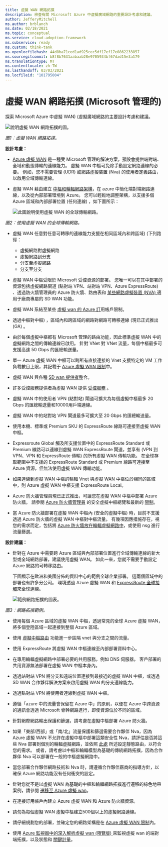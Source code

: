 ```yaml
---
title: 虛擬 WAN 網路拓撲
description: 檢查有關 Microsoft Azure 中虛擬廣域網路的重要設計考慮和建議。
author: JefferyMitchell
ms.author: brblanch
ms.date: 02/18/2021
ms.topic: conceptual
ms.service: cloud-adoption-framework
ms.subservice: ready
ms.custom: think-tank
ms.openlocfilehash: 44d8ba71ced1ad925cec5df17ef17e0862233857
ms.sourcegitcommit: b8f8b7631aabaab28e9705934bf67dad15e3a179
ms.translationtype: MT
ms.contentlocale: zh-TW
ms.lasthandoff: 03/03/2021
ms.locfileid: "101795004"
---
```

<!-- docutune:casing "Local, Standard, or Premium SKU" "ExpressRoute Standard or Premium circuits"-->

# <a name="virtual-wan-network-topology-microsoft-managed"></a>虛擬 WAN 網路拓撲 (Microsoft 管理的) 

探索 Microsoft Azure 中虛擬 WAN)  (虛擬廣域網路的主要設計考慮和建議。

![說明虛擬 WAN 網路拓撲的圖。](./media/virtual-wan-topology.png)

*圖1：虛擬 WAN 網路拓撲。*

**設計考慮：**

- [Azure 虛擬 WAN](/azure/virtual-wan/virtual-wan-about) 是一種受 Microsoft 管理的解決方案，預設會提供端對端、全域和動態傳輸的連線能力。 虛擬 WAN 中樞可免除手動設定網路連線的必要。 例如，您不需要管理 (UDR) 或網路虛擬裝置 (Nva) 的使用者定義路由，以啟用全域傳輸連線。

- 虛擬 WAN 藉由建立 [中樞和輪輻網路架構](/azure/virtual-wan/virtual-wan-global-transit-network-architecture)，在 azure 中簡化端對端網路連線，以及從內部部署環境到 Azure。 您可以輕鬆地調整架構，以支援多個 Azure 區域和內部部署位置 (任何連線) ，如下圖所示：

  ![此圖說明使用虛擬 WAN 的全球傳輸網路。](./media/global-transit.png)

 *圖2：使用虛擬 WAN 的全球傳輸網路。*

- 虛擬 WAN 任意對任意可轉移的連線能力支援在相同區域內和跨區域)  (下列路徑：

  - 虛擬網路對虛擬網路
  - 虛擬網路到分支
  - 分支至虛擬網路
  - 分支至分支

- 虛擬 WAN 中樞受限於 Microsoft 受控資源的部署。 您唯一可以在其中部署的資源包括虛擬網路閘道 (點對站 VPN、站對站 VPN、Azure ExpressRoute) 、透過防火牆管理員的 Azure 防火牆、路由表和 [某些網路虛擬裝置 (NVA) ](/azure/virtual-wan/about-nva-hub) 適用于廠商專屬的 SD WAN 功能。

- 虛擬 WAN 系結至某些 [虛擬 wan 的 Azure 訂](/azure/azure-resource-manager/management/azure-subscription-service-limits#virtual-wan-limits)用帳戶限制。

- 透過中樞對中樞) ，區域內和跨區域的網路對網路可轉移連線 (現已正式推出 (GA) 。

- 由於每個虛擬中樞都有 Microsoft 管理的路由功能，因此標準虛擬 WAN 中的虛擬網路之間的傳輸連線已啟用。 針對 VNet 對 VNet 流量，每個中樞最多可支援高達 50 Gbps 的匯總輸送量。

- 單一 Azure 虛擬 WAN 中樞可以跨所有直接連接的 Vnet 支援特定的 VM 工作負載數目上限，其記載于 [Azure 虛擬 WAN 限制](/azure/azure-resource-manager/management/azure-subscription-service-limits#virtual-wan-limits)中。

- 虛擬 WAN 與各種 [SD wan 提供者](/azure/virtual-wan/virtual-wan-locations-partners)整合。

- 許多受控服務提供者為虛擬 WAN 提供 [受控服務](/azure/networking/networking-partners-msp) 。

- 虛擬 WAN 中的使用者 VPN (點對站) 閘道可擴大為每個虛擬中樞最多 20 Gbps 的匯總輸送量和10000用戶端連線。

- 虛擬 WAN 中的站對站 VPN 閘道最多可擴大至 20 Gbps 的匯總輸送量。

- 使用本機、標準或 Premium SKU 的 ExpressRoute 線路可連接至虛擬 WAN 中樞。

- Expressroute Global 觸及所支援位置中的 ExpressRoute Standard 或 Premium 線路可以連線到虛擬 WAN ExpressRoute 閘道，並享有 (VPN 到 VPN、VPN 和 ExpressRoute 傳輸) 的所有虛擬 WAN 傳輸功能。 在全球存取範圍中不支援的 ExpressRoute Standard 或 Premium 線路可連接至 Azure 資源，但無法使用虛擬 WAN 傳輸功能。

- 如果連線到虛擬 WAN 中樞的輪輻 Vnet 與虛擬 WAN 中樞位於相同的區域中，則 Azure 虛擬 WAN 中樞支援 ExpressRoute Local。

- Azure 防火牆管理員現已正式推出，可讓您在虛擬 WAN 中樞中部署 Azure 防火牆。 請參閱 [Azure 防火牆管理員](/azure/firewall-manager/overview) 的安全虛擬中樞總覽和最新的 [限制](/azure/firewall-manager/overview#known-issues)。

- 當 Azure 防火牆部署在虛擬 WAN 中樞內 (安全的虛擬中樞) 時，目前不支援透過 Azure 防火牆的虛擬 WAN 中樞對中樞流量。 有幾項因應措施存在，視您的需求而定，包括將 [Azure 防火牆放在輪輻虛擬網路中](/azure/virtual-wan/scenario-route-through-nva)，或使用 nsg 進行流量篩選。

**設計建議：**

- 針對在 Azure 中需要跨 Azure 區域與內部部署位置進行全域傳輸連線的新大型或全域網路部署，建議使用虛擬 WAN。 如此一來，您就不需要手動設定 Azure 網路的可轉移路由。

  下圖顯示在歐洲和美國分佈的資料中心的範例全球企業部署。 這兩個區域中的部署也有許多分公司。 環境透過 Azure 虛擬 WAN 和 [ExpressRoute 全球接觸](/azure/expressroute/expressroute-global-reach)來全球連線。

  ![範例網路拓撲的圖表。](./media/global-reach-topology.png)

 *圖3：網路拓撲範例。*

- 使用每個 Azure 區域的虛擬 WAN 中樞，透過常見的全球 Azure 虛擬 WAN，將多個登陸區域一起連接到整個 Azure 區域。

- 使用 [虛擬中樞路由](/azure/virtual-wan/about-virtual-hub-routing) 功能進一步區隔 vnet 與分支之間的流量。

- 使用 ExpressRoute 將虛擬 WAN 中樞連線至內部部署資料中心。

- 在專用輪輻虛擬網路中部署必要的共用服務，例如 DNS 伺服器。 客戶部署的共用資源無法部署在虛擬 WAN 中樞本身內。

- 透過站對站 VPN 將分支和遠端位置連接到最接近的虛擬 WAN 中樞，或透過 SD WAN 合作夥伴解決方案來啟用虛擬 WAN 的分支連線能力。

- 透過點對站 VPN 將使用者連線到虛擬 WAN 中樞。

- 遵循「azure 中的流量會保留在 Azure 中」的原則，以便在 Azure 中跨資源的通訊會透過 Microsoft 骨幹網路進行，即使資源位於不同的區域。

- 針對網際網路輸出保護和篩選，請考慮在虛擬中樞部署 Azure 防火牆。

- 如果「東部/西部」或「南/北」流量保護和篩選需要合作夥伴 Nva，因為 Azure 虛擬 WAN 不允許在虛擬中樞中部署這類安全性 Nva，請評估是否將這些 Nva 部署到個別的輪輻虛擬網路，並依照 [此處](/azure/virtual-wan/scenario-route-through-nva) 所述設定靜態路由，以符合您的需求。 或者，請考慮以中樞和輪輻模型為基礎的傳統網路拓撲，因為合作夥伴 Nva 可以部署在一般的中樞虛擬網路中。

- 當您部署合作夥伴網路技術和 Nva 時，請遵循合作夥伴廠商的指導方針，以確保 Azure 網路功能沒有任何衝突的設定。

- 針對您從不是以虛擬 WAN 為基礎的中樞和輪輻網路拓撲進行遷移的棕色地帶案例，請參閱 [遷移至 Azure 虛擬 wan](/azure/virtual-wan/migrate-from-hub-spoke-topology)。

- 在連接訂用帳戶內建立 Azure 虛擬 WAN 和 Azure 防火牆資源。

- 請勿為每個虛擬 WAN 虛擬中樞建立500個以上的虛擬網路連線。

- 請仔細規劃您的部署，並確定您的網路架構是在 [Azure 虛擬 WAN 限制](/azure/azure-resource-manager/management/azure-subscription-service-limits#virtual-wan-limits)內。

- 使用 [Azure 監視器中的深入解析虛擬 wan (預覽版) ](/azure/virtual-wan/azure-monitor-insights) 來監視虛擬 wan 的端對端拓撲，以及狀態和 [關鍵計量](/azure/virtual-wan/azure-monitor-insights#detailed)。
